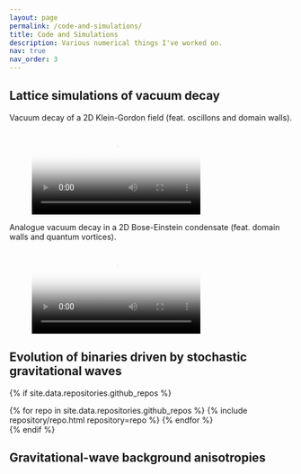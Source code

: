 ```yaml
---
layout: page
permalink: /code-and-simulations/
title: Code and Simulations
description: Various numerical things I've worked on.
nav: true
nav_order: 3
---
```


## Lattice simulations of vacuum decay

Vacuum decay of a 2D Klein-Gordon field (feat. oscillons and domain walls).

<figure class="video_container" style="width:50%">
  <video controls="true" allowfullscreen="true" poster="https://alex-c-jenkins.github.io/assets/img/fvd-preview.png">
    <source src="https://alex-c-jenkins.github.io/assets/video/fvd.mp4" type="video/mp4">
  </video>
</figure>

Analogue vacuum decay in a 2D Bose-Einstein condensate (feat. domain walls and quantum vortices).

<figure class="video_container" style="width:50%">
  <video controls="true" allowfullscreen="true" poster="https://alex-c-jenkins.github.io/assets/img/analogue-fvd-preview.png">
    <source src="https://alex-c-jenkins.github.io/assets/video/analogue-fvd.mp4" type="video/mp4">
  </video>
</figure>

## Evolution of binaries driven by stochastic gravitational waves

{% if site.data.repositories.github_repos %}
<div class="repositories d-flex flex-wrap flex-md-row flex-column justify-content-between align-items-center">
  {% for repo in site.data.repositories.github_repos %}
    {% include repository/repo.html repository=repo %}
  {% endfor %}
</div>
{% endif %}

## Gravitational-wave background anisotropies

